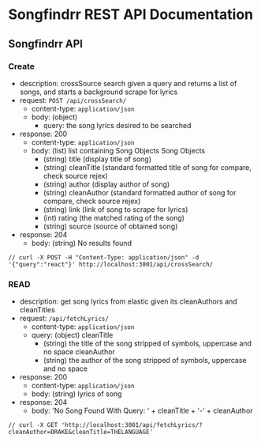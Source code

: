 # Songfindrr REST API Documentation

## Songfindrr API

### Create

- description: crossSource search given a query and returns a list of songs, and starts a background scrape for lyrics
- request: `POST /api/crossSearch/`
    - content-type: `application/json`
    - body: (object)
      - query: the song lyrics desired to be searched
- response: 200
    - content-type: `application/json`
    - body: (list) list containing Song Objects
        Song Objects
        - (string) title (display title of song)
        - (string) cleanTitle (standard formatted title of song for compare, check source rejex)
        - (string) author (display author of song)
        - (string) cleanAuthor (standard formatted author of song for compare, check source rejex)
        - (string) link (link of song to scrape for lyrics)
        - (int) rating (the matched rating of the song)
        - (string) source (source of obtained song)
- response: 204
    - body: (string) No results found

``` 
// curl -X POST -H "Content-Type: application/json" -d '{"query":"react"}' http://localhost:3001/api/crossSearch/
```

### READ
- description: get song lyrics from elastic given its cleanAuthors and cleanTitles
- request: `/api/fetchLyrics/`
    - content-type: `application/json`
    - query: (object)
        cleanTitle
        - (string) the title of the song stripped of symbols, uppercase and no space
        cleanAuthor
        - (string) the author of the song stripped of symbols, uppercase and no space
- response: 200
    - content-type: `application/json`
    - body: (string) lyrics of song
- response: 204
    - body: 'No Song Found With Query: ' + cleanTitle + '-' + cleanAuthor
``` 
// curl -X GET 'http://localhost:3001/api/fetchLyrics/?cleanAuthor=DRAKE&cleanTitle=THELANGUAGE'
```
  